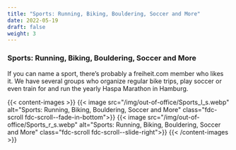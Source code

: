 ```yaml
---
title: "Sports: Running, Biking, Bouldering, Soccer and More"
date: 2022-05-19
draft: false
weight: 3
---
```

### Sports: Running, Biking, Bouldering, Soccer and More

If you can name a sport, there’s probably a freiheit.com member who likes it. We have several groups who organize regular bike trips, play soccer or even train for and run the yearly Haspa Marathon in Hamburg. 

{{< content-images >}}
  {{< image src="/img/out-of-office/Sports_l_s.webp" alt="Sports: Running, Biking, Bouldering, Soccer and More" class="fdc-scroll fdc-scroll--fade-in-bottom">}}
  {{< image src="/img/out-of-office/Sports_r_s.webp" alt="Sports: Running, Biking, Bouldering, Soccer and More" class="fdc-scroll fdc-scroll--slide-right">}}
{{< /content-images >}}